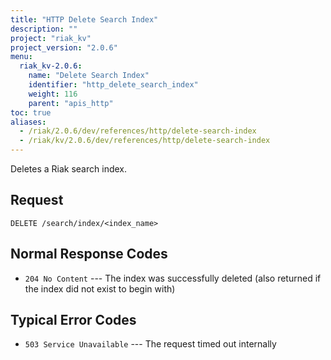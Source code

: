```yaml
---
title: "HTTP Delete Search Index"
description: ""
project: "riak_kv"
project_version: "2.0.6"
menu:
  riak_kv-2.0.6:
    name: "Delete Search Index"
    identifier: "http_delete_search_index"
    weight: 116
    parent: "apis_http"
toc: true
aliases:
  - /riak/2.0.6/dev/references/http/delete-search-index
  - /riak/kv/2.0.6/dev/references/http/delete-search-index
---
```


Deletes a Riak search index.

## Request

```
DELETE /search/index/<index_name>
```

## Normal Response Codes

* `204 No Content` --- The index was successfully deleted (also returned
    if the index did not exist to begin with)

## Typical Error Codes

* `503 Service Unavailable` --- The request timed out internally
